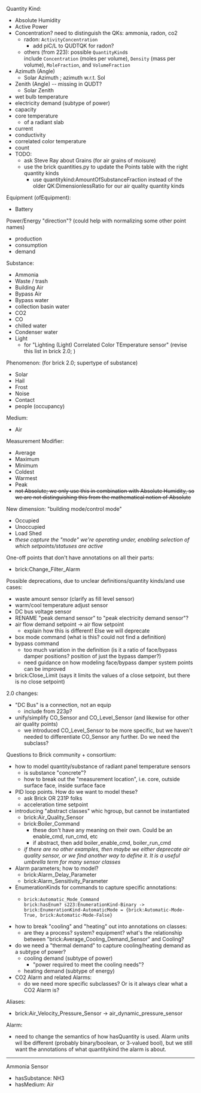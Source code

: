 Quantity Kind:
- Absolute Humidity
- Active Power
- Concentration? need to distinguish the QKs: ammonia, radon, co2
	- radon: `ActivityConcentration`
		- add piC/L to QUDTQK for radon?
	- others (from 223): possible `QuantityKind`s include `Concentration` (moles per volume), `Density` (mass per volume), `MoleFraction`, and `VolumeFraction`
- Azimuth (Angle)
	- Solar Azimuth ; azimuth w.r.t. Sol
- Zenith (Angle) -- missing in QUDT?
	- Solar Zenith 
- wet bulb temperature
- electricity demand (subtype of power)
- capacity
- core temperature
	- of a radiant slab
- current
- conductivity
- correlated color temperature
- count
- TODO:
	- ask Steve Ray about Grains (for air grains of moisure)
	- use the brick quantities.py to update the Points table with the right quantity kinds
		- use quantitykind:AmountOfSubstanceFraction instead of the older QK:DimensionlessRatio for our air quality quantity kinds

Equipment (ofEquipment):
- Battery

Power/Energy "direction"? (could help with normalizing some other point names)
- production
- consumption
- demand

Substance:
- Ammonia
- Waste / trash
- Building Air
- Bypass Air
- Bypass water
- collection basin water
- CO2
- CO
- chilled water
- Condenser water
- Light
	- for "Lighting (Light) Correlated Color TEmperature sensor"
(revise this list in brick 2.0; )

Phenomenon: (for brick 2.0; supertype of substance)
- Solar
- Hail
- Frost
- Noise
- Contact
- people (occupancy)

Medium:
- Air

Measurement Modifier:
- Average
- Maximum
- Minimum
- Coldest
- Warmest
- Peak
- ~~not Absolute; we only use this in combination with Absolute Humidity, so we are not distinguishing this from the mathematical notion of Absolute~~

New dimension: "building mode/control mode"
- Occupied
- Unoccupied
- Load Shed
- *these capture the "mode" we're operating under, enabling selection of which setpoints/statuses are active*

One-off points that don't have annotations on all their parts:
- brick:Change_Filter_Alarm 

Possible deprecations, due to unclear definitions/quantity kinds/and use cases:
- waste amount sensor (clarify as fill level sensor)
- warm/cool temperature adjust sensor
- DC bus voltage sensor
- RENAME "peak demand sensor" to "peak electricity demand sensor"?
- air flow demand setpoint -> air flow setpoint
	- explain how this is different! Else we will deprecate
- box mode command (what is this? could not find a definition)
- bypass command
	- too much variation in the definition (is it a ratio of face/bypass damper positions? position of just the bypass damper?)
	- need guidance on how modeling face/bypass damper system points can be improved
- brick:Close_Limit (says it limits the values of a close setpoint, but there is no close setpoint)

2.0 changes:
- "DC Bus" is a connection, not an equip
	- include from 223p?
- unify/simplify CO_Sensor and CO_Level_Sensor (and likewise for other air quality points)
	- we introduced CO_Level_Sensor to be more specific, but we haven't needed to differentiate CO_Sensor any further. Do we need the subclass?

Questions to Brick community + consortium:
- how to model quantity/substance of radiant panel temperature sensors
	- is substance "concrete"?
	- how to break out the "measurement location", i.e. core, outside surface face, inside surface face
- PID loop points. How do we want to model these?
	- ask Brick OR 231P folks
	- acceleration time setpoint
- introducing "abstract classes" whic hgroup, but cannot be instantiated
	- brick:Air_Quality_Sensor 
	- brick:Boiler_Command
		- these don't have any meaning on their own. Could be an enable_cmd, run_cmd, etc
		- if abstract, then add boiler_enable_cmd, boiler_run_cmd
	- *if there are no other examples, then maybe we either deprecate air quality sensor, or we find another way to define it. It is a useful umbrella term for many sensor classes*
- Alarm parameters; how to model?
	- brick:Alarm_Delay_Parameter
	- brick:Alarm_Sensitivity_Parameter
- EnumerationKinds for commands to capture specific annotations:
	- ```
	  brick:Automatic_Mode_Command
	  brick:hasEnum? s223:EnumerationKind-Binary -> brick:EnumerationKind-AutomaticMode = {brick:Automatic-Mode-True, brick:Automatic-Mode-False}
	  ```
- how to break "cooling" and "heating" out into annotations on classes:
	- are they a process? system? equipment? what's the relationship between "brick:Average_Cooling_Demand_Sensor" and Cooling?
- do we need a "thermal demand" to capture cooling/heating demand as a subtype of power?
	- cooling demand (subtype of power)
		- "power required to meet the cooling needs"?
	- heating demand (subtype of energy)
- CO2 Alarm and related Alarms:
	- do we need more specific subclasses? Or is it always clear what a CO2 Alarm is?

Aliases:
- brick:Air_Velocity_Pressure_Sensor -> air_dynamic_pressure_sensor

Alarm:
- need to change the semantics of how hasQuantity is used. Alarm units wil lbe different (probably binary/boolean, or 3-valued bool), but we still want the annotations of what quantitykind the alarm is about.

---

Ammonia Sensor
- hasSubstance: NH3
- hasMedium: Air

